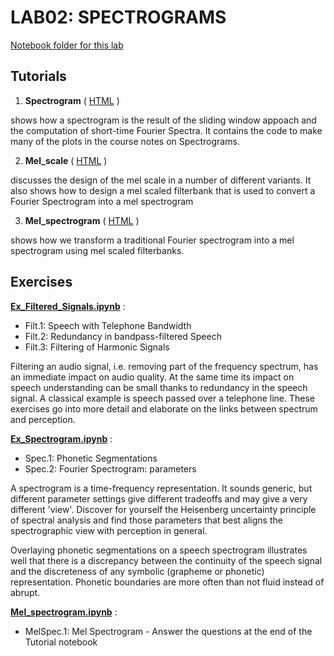# LAB02: SPECTROGRAMS


<a href="https://github.com/compi1234/spchlab/tree/main/lab02_spectrogram/"> Notebook folder for this lab</a>


## Tutorials

1. **Spectrogram**
\( [HTML](https://compi1234.github.io/spchlab/HTML/Spectrogram.html) \) 

shows how a spectrogram is the result of the sliding window appoach and the computation of short-time Fourier Spectra.
It contains the code to make many of the plots in the course notes on Spectrograms. 

2. **Mel_scale**   \(  [HTML](https://compi1234.github.io/spchlab/HTML/Mel_scale.html) \)  

discusses the design of the mel scale in a number of different variants.
It also shows how to design a mel scaled filterbank that is used to convert a Fourier Spectrogram into a mel spectrogram

3. **Mel_spectrogram** \(  [HTML](https://compi1234.github.io/spchlab/HTML/Mel_spectrogram.html) \)
   
shows how we transform a traditional Fourier spectrogram into a mel spectrogram using mel scaled filterbanks.

## Exercises

**[Ex_Filtered_Signals.ipynb](Ex_Filtered_signals.ipynb)** :
+ Filt.1: Speech with Telephone Bandwidth
+ Filt.2: Redundancy in bandpass-filtered Speech
+ Filt.3: Filtering of Harmonic Signals

Filtering an audio signal, i.e. removing part of the frequency spectrum,  has an immediate impact on audio quality.   At the same time its impact on speech understanding can be small thanks to redundancy in the speech signal.   A classical example is speech passed over a telephone line.   These exercises go into more detail and elaborate on the links between spectrum and perception.

**[Ex_Spectrogram.ipynb](Ex_Spectrogram.ipynb)** :
+ Spec.1: Phonetic Segmentations
+ Spec.2: Fourier Spectrogram: parameters

A spectrogram is a time-frequency representation. It sounds generic, but different parameter settings give different tradeoffs and may give a very different 'view'.
Discover for yourself the Heisenberg uncertainty principle of spectral analysis and find those parameters that best aligns
the spectrographic view with perception in general.

Overlaying phonetic segmentations on a speech spectrogram illustrates well that there is a discrepancy between the continuity of
the speech signal and the discreteness of any symbolic (grapheme or phonetic) representation.  Phonetic boundaries
are more often than not fluid instead of abrupt.

**[Mel_spectrogram.ipynb](Mel_spectrogram.ipynb)** :   
 + MelSpec.1: Mel Spectrogram - Answer the questions at the end of the Tutorial notebook